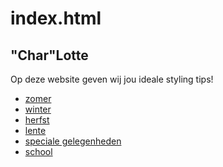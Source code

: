 <h1>index.html</h1>
<h2>"Char"Lotte</h2>
<p>Op deze website geven wij jou ideale styling tips!</p>
<ul>
  <li><a href="#">zomer</a></li>
  <li><a href="#">winter</a></li>
  <li><a href="#">herfst</a></li>
    <li><a href="#">lente</a></li>
    <li><a href="#">speciale gelegenheden</a></li>
    <li><a href="#">school</a></li>
  </ul>


